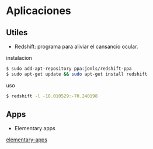 # Aplicaciones

## Utiles

- Redshift: programa para aliviar el cansancio ocular.

instalacion
```sh
$ sudo add-apt-repository ppa:jonls/redshift-ppa
$ sudo apt-get update && sudo apt-get install redshift
```
uso
```sh
$ redshift -l -18.010529:-70.240198
```

## Apps

- Elementary apps

[elementary-apps](https://quassy.github.io/elementary-apps/)
